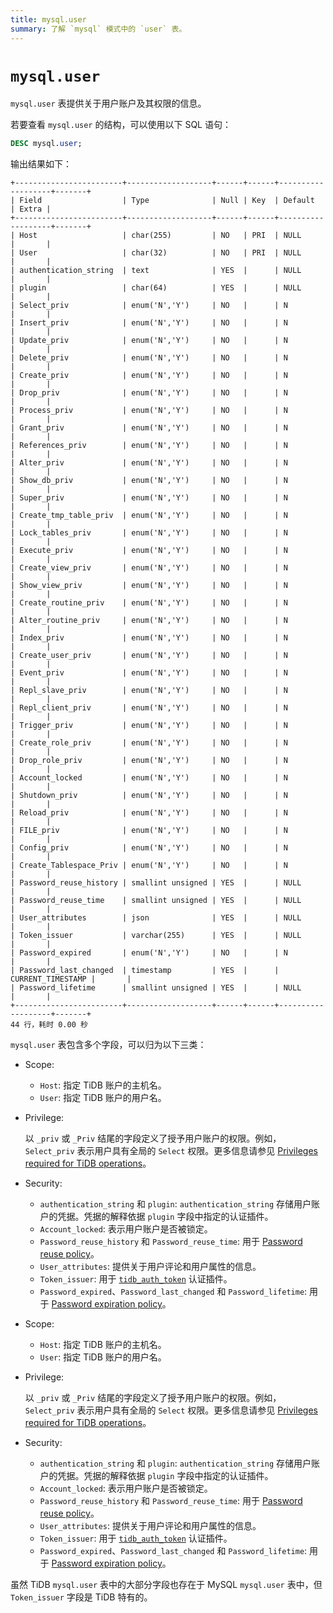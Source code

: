 ```yaml
---
title: mysql.user
summary: 了解 `mysql` 模式中的 `user` 表。
---
```


# `mysql.user`

`mysql.user` 表提供关于用户账户及其权限的信息。

若要查看 `mysql.user` 的结构，可以使用以下 SQL 语句：

```sql
DESC mysql.user;
```

输出结果如下：

```
+------------------------+-------------------+------+------+-------------------+-------+
| Field                  | Type              | Null | Key  | Default           | Extra |
+------------------------+-------------------+------+------+-------------------+-------+
| Host                   | char(255)         | NO   | PRI  | NULL              |       |
| User                   | char(32)          | NO   | PRI  | NULL              |       |
| authentication_string  | text              | YES  |      | NULL              |       |
| plugin                 | char(64)          | YES  |      | NULL              |       |
| Select_priv            | enum('N','Y')     | NO   |      | N                 |       |
| Insert_priv            | enum('N','Y')     | NO   |      | N                 |       |
| Update_priv            | enum('N','Y')     | NO   |      | N                 |       |
| Delete_priv            | enum('N','Y')     | NO   |      | N                 |       |
| Create_priv            | enum('N','Y')     | NO   |      | N                 |       |
| Drop_priv              | enum('N','Y')     | NO   |      | N                 |       |
| Process_priv           | enum('N','Y')     | NO   |      | N                 |       |
| Grant_priv             | enum('N','Y')     | NO   |      | N                 |       |
| References_priv        | enum('N','Y')     | NO   |      | N                 |       |
| Alter_priv             | enum('N','Y')     | NO   |      | N                 |       |
| Show_db_priv           | enum('N','Y')     | NO   |      | N                 |       |
| Super_priv             | enum('N','Y')     | NO   |      | N                 |       |
| Create_tmp_table_priv  | enum('N','Y')     | NO   |      | N                 |       |
| Lock_tables_priv       | enum('N','Y')     | NO   |      | N                 |       |
| Execute_priv           | enum('N','Y')     | NO   |      | N                 |       |
| Create_view_priv       | enum('N','Y')     | NO   |      | N                 |       |
| Show_view_priv         | enum('N','Y')     | NO   |      | N                 |       |
| Create_routine_priv    | enum('N','Y')     | NO   |      | N                 |       |
| Alter_routine_priv     | enum('N','Y')     | NO   |      | N                 |       |
| Index_priv             | enum('N','Y')     | NO   |      | N                 |       |
| Create_user_priv       | enum('N','Y')     | NO   |      | N                 |       |
| Event_priv             | enum('N','Y')     | NO   |      | N                 |       |
| Repl_slave_priv        | enum('N','Y')     | NO   |      | N                 |       |
| Repl_client_priv       | enum('N','Y')     | NO   |      | N                 |       |
| Trigger_priv           | enum('N','Y')     | NO   |      | N                 |       |
| Create_role_priv       | enum('N','Y')     | NO   |      | N                 |       |
| Drop_role_priv         | enum('N','Y')     | NO   |      | N                 |       |
| Account_locked         | enum('N','Y')     | NO   |      | N                 |       |
| Shutdown_priv          | enum('N','Y')     | NO   |      | N                 |       |
| Reload_priv            | enum('N','Y')     | NO   |      | N                 |       |
| FILE_priv              | enum('N','Y')     | NO   |      | N                 |       |
| Config_priv            | enum('N','Y')     | NO   |      | N                 |       |
| Create_Tablespace_Priv | enum('N','Y')     | NO   |      | N                 |       |
| Password_reuse_history | smallint unsigned | YES  |      | NULL              |       |
| Password_reuse_time    | smallint unsigned | YES  |      | NULL              |       |
| User_attributes        | json              | YES  |      | NULL              |       |
| Token_issuer           | varchar(255)      | YES  |      | NULL              |       |
| Password_expired       | enum('N','Y')     | NO   |      | N                 |       |
| Password_last_changed  | timestamp         | YES  |      | CURRENT_TIMESTAMP |       |
| Password_lifetime      | smallint unsigned | YES  |      | NULL              |       |
+------------------------+-------------------+------+------+-------------------+-------+
44 行，耗时 0.00 秒
```

`mysql.user` 表包含多个字段，可以归为以下三类：

<CustomContent platform="tidb">

* Scope:
    * `Host`: 指定 TiDB 账户的主机名。
    * `User`: 指定 TiDB 账户的用户名。
* Privilege:

    以 `_priv` 或 `_Priv` 结尾的字段定义了授予用户账户的权限。例如，`Select_priv` 表示用户具有全局的 `Select` 权限。更多信息请参见 [Privileges required for TiDB operations](/privilege-management.md#privileges-required-for-tidb-operations)。

* Security:
    * `authentication_string` 和 `plugin`: `authentication_string` 存储用户账户的凭据。凭据的解释依据 `plugin` 字段中指定的认证插件。
    * `Account_locked`: 表示用户账户是否被锁定。
    * `Password_reuse_history` 和 `Password_reuse_time`: 用于 [Password reuse policy](/password-management.md#password-reuse-policy)。
    * `User_attributes`: 提供关于用户评论和用户属性的信息。
    * `Token_issuer`: 用于 [`tidb_auth_token`](/security-compatibility-with-mysql.md#tidb_auth_token) 认证插件。
    * `Password_expired`、`Password_last_changed` 和 `Password_lifetime`: 用于 [Password expiration policy](/password-management.md#password-expiration-policy)。

</CustomContent>

<CustomContent platform="tidb-cloud">

* Scope:
    * `Host`: 指定 TiDB 账户的主机名。
    * `User`: 指定 TiDB 账户的用户名。
* Privilege:

    以 `_priv` 或 `_Priv` 结尾的字段定义了授予用户账户的权限。例如，`Select_priv` 表示用户具有全局的 `Select` 权限。更多信息请参见 [Privileges required for TiDB operations](https://docs.pingcap.com/tidb/stable/privilege-management#privileges-required-for-tidb-operations)。

* Security:
    * `authentication_string` 和 `plugin`: `authentication_string` 存储用户账户的凭据。凭据的解释依据 `plugin` 字段中指定的认证插件。
    * `Account_locked`: 表示用户账户是否被锁定。
    * `Password_reuse_history` 和 `Password_reuse_time`: 用于 [Password reuse policy](https://docs.pingcap.com/tidb/stable/password-management#password-reuse-policy)。
    * `User_attributes`: 提供关于用户评论和用户属性的信息。
    * `Token_issuer`: 用于 [`tidb_auth_token`](https://docs.pingcap.com/tidb/stable/security-compatibility-with-mysql#tidb_auth_token) 认证插件。
    * `Password_expired`、`Password_last_changed` 和 `Password_lifetime`: 用于 [Password expiration policy](https://docs.pingcap.com/tidb/stable/password-management#password-expiration-policy)。

</CustomContent>

虽然 TiDB `mysql.user` 表中的大部分字段也存在于 MySQL `mysql.user` 表中，但 `Token_issuer` 字段是 TiDB 特有的。